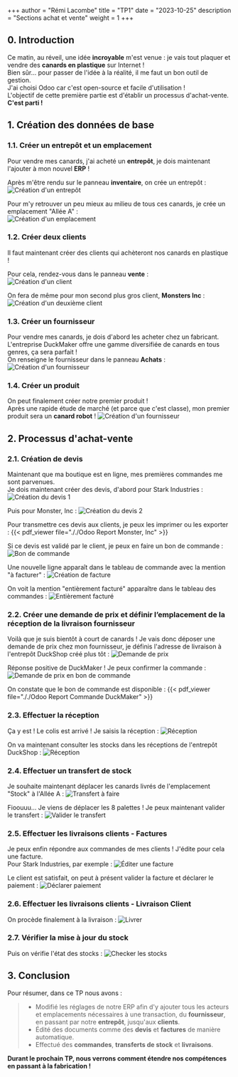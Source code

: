 +++
author = "Rémi Lacombe"
title = "TP1"
date = "2023-10-25"
description = "Sections achat et vente"
weight = 1
+++

## 0. Introduction

<!-- À modifier -->
Ce matin, au réveil, une idée **incroyable** m'est venue : je vais tout plaquer et vendre des **canards en plastique** sur Internet !  
Bien sûr... pour passer de l'idée à la réalité, il me faut un bon outil de gestion.  
J'ai choisi Odoo car c'est open-source et facile d'utilisation !  
L'objectif de cette première partie est d'établir un processus d'achat-vente. **C'est parti !**

## 1. Création des données de base

### 1.1. Créer un entrepôt et un emplacement

Pour vendre mes canards, j'ai acheté un **entrepôt**, je dois maintenant l'ajouter à mon nouvel **ERP** !

Après m'être rendu sur le panneau **inventaire**, on crée un entrepôt :  
![Création d'un entrepôt](././Entrepot.gif)

Pour m'y retrouver un peu mieux au milieu de tous ces canards, je crée un emplacement "Allée A" :  
![Création d'un emplacement](././Emplacement.gif)

### 1.2. Créer deux clients

Il faut maintenant créer des clients qui achèteront nos canards en plastique !

Pour cela, rendez-vous dans le panneau **vente** :  
![Création d'un client](././Client.gif)

On fera de même pour mon second plus gros client, **Monsters Inc** :
![Création d'un deuxième client](././MonstersInc.png)

### 1.3. Créer un fournisseur

Pour vendre mes canards, je dois d'abord les acheter chez un fabricant.  
L'entreprise DuckMaker offre une gamme diversifiée de canards en tous genres, ça sera parfait !  
On renseigne le fournisseur dans le panneau **Achats** :
![Création d'un fournisseur](././Fournisseur.gif)

### 1.4. Créer un produit

On peut finalement créer notre premier produit !  
Après une rapide étude de marché (et parce que c'est classe), mon premier produit sera un **canard robot** !
![Création d'un fournisseur](././Produit.gif)

## 2. Processus d'achat-vente

### 2.1. Création de devis

Maintenant que ma boutique est en ligne, mes premières commandes me sont parvenues.  
Je dois maintenant créer des devis, d'abord pour Stark Industries :
![Création du devis 1](././Devis1.gif)

Puis pour Monster, Inc :
![Création du devis 2](././Devis2.gif)

Pour transmettre ces devis aux clients, je peux les imprimer ou les exporter :
{{< pdf_viewer file="././Odoo Report Monster, Inc" >}}

Si ce devis est validé par le client, je peux en faire un bon de commande :
![Bon de commande](././DevisToBonDeCommande.gif)

Une nouvelle ligne apparaît dans le tableau de commande avec la mention "à facturer" :
![Création de facture](././Facturation.gif)

On voit la mention "entièrement facturé" apparaître dans le tableau des commandes :
![Entièrement facturé](././EntièrementFacturé.gif)

### 2.2. Créer une demande de prix et définir l’emplacement de la réception de la livraison fournisseur

Voilà que je suis bientôt à court de canards ! Je vais donc déposer une demande de prix chez mon fournisseur, je définis l'adresse de livraison à l'entrepôt DuckShop créé plus tôt :
![Demande de prix](././DemandeDePrix.gif)

Réponse positive de DuckMaker ! Je peux confirmer la commande :
![Demande de prix en bon de commande](././DemandeDePrixToBonDeCommande.gif)

On constate que le bon de commande est disponible :
{{< pdf_viewer file="././Odoo Report Commande DuckMaker" >}}

### 2.3. Effectuer la réception

Ça y est ! Le colis est arrivé ! Je saisis la réception :
![Réception](././Reception.gif)

On va maintenant consulter les stocks dans les réceptions de l'entrepôt DuckShop :
![Réception](././Stock.gif)

### 2.4. Effectuer un transfert de stock

Je souhaite maintenant déplacer les canards livrés de l'emplacement "Stock" à l'Allée A :
![Transfert à faire](././TransfertAFaire.gif)

Fioouuu... Je viens de déplacer les 8 palettes ! Je peux maintenant valider le transfert :
![Valider le transfert](././TransfertValider.gif)

### 2.5. Effectuer les livraisons clients - Factures

Je peux enfin répondre aux commandes de mes clients ! J'édite pour cela une facture.  
Pour Stark Industries, par exemple :
![Éditer une facture](././FactureStark.gif)

Le client est satisfait, on peut à présent valider la facture et déclarer le paiement :
![Déclarer paiement](././FactureStarkPaiement.gif)

### 2.6. Effectuer les livraisons clients - Livraison Client

On procède finalement à la livraison :
![Livrer](././Livraison.gif)

### 2.7. Vérifier la mise à jour du stock

Puis on vérifie l'état des stocks :
![Checker les stocks](././LivraisonCheckStock.gif)

## 3. Conclusion

Pour résumer, dans ce TP nous avons :

>- Modifié les réglages de notre ERP afin d'y ajouter tous les acteurs et emplacements nécessaires à une transaction, du **fournisseur**, en passant par notre **entrepôt**, jusqu'aux **clients**.
>- Édité des documents comme des **devis** et **factures** de manière automatique.
>- Effectué des **commandes**, **transferts de stock** et **livraisons**.

**Durant le prochain TP, nous verrons comment étendre nos compétences en passant à la fabrication !**
